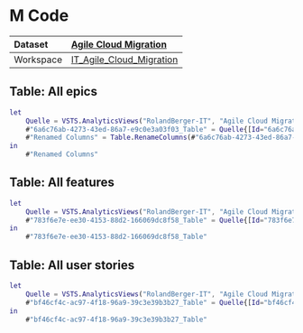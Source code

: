 



# M Code

|Dataset|[Agile Cloud Migration](./../Agile-Cloud-Migration.md)|
| :--- | :--- |
|Workspace|[IT_Agile_Cloud_Migration](../../Workspaces/IT_Agile_Cloud_Migration.md)|

## Table: All epics


```m
let
    Quelle = VSTS.AnalyticsViews("RolandBerger-IT", "Agile Cloud Migration", []),
    #"6a6c76ab-4273-43ed-86a7-e9c0e3a03f03_Table" = Quelle{[Id="6a6c76ab-4273-43ed-86a7-e9c0e3a03f03",Kind="Table"]}[Data],
    #"Renamed Columns" = Table.RenameColumns(#"6a6c76ab-4273-43ed-86a7-e9c0e3a03f03_Table",{{"Assignee short version", "Resp."}, {"Title short version", "Project/product"}})
in
    #"Renamed Columns"
```


## Table: All features


```m
let
    Quelle = VSTS.AnalyticsViews("RolandBerger-IT", "Agile Cloud Migration", []),
    #"783f6e7e-ee30-4153-88d2-166069dc8f58_Table" = Quelle{[Id="783f6e7e-ee30-4153-88d2-166069dc8f58",Kind="Table"]}[Data]
in
    #"783f6e7e-ee30-4153-88d2-166069dc8f58_Table"
```


## Table: All user stories


```m
let
    Quelle = VSTS.AnalyticsViews("RolandBerger-IT", "Agile Cloud Migration", []),
    #"bf46cf4c-ac97-4f18-96a9-39c3e39b3b27_Table" = Quelle{[Id="bf46cf4c-ac97-4f18-96a9-39c3e39b3b27",Kind="Table"]}[Data]
in
    #"bf46cf4c-ac97-4f18-96a9-39c3e39b3b27_Table"
```

